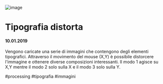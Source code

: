 ![image](https://github.com/KeremTurkyilmaz/TypeMismatchSketches/blob/master/Tipografia%20Distorta/image/TipografiaDistorta00.jpg)

# Tipografia distorta

#### 10.01.2019

Vengono caricate una serie di immagini che contengono degli elementi tipografici. Attraverso il movimento del mouse (X,Y) è possibile distorcere l'immagine e ottenere diverse composizioni interessanti. Il modo 1 agisce su X,Y mentre il modo 2 solo sulla X e il modo 3 solo sulla Y.

\#processing \#tipografia \#immagini
